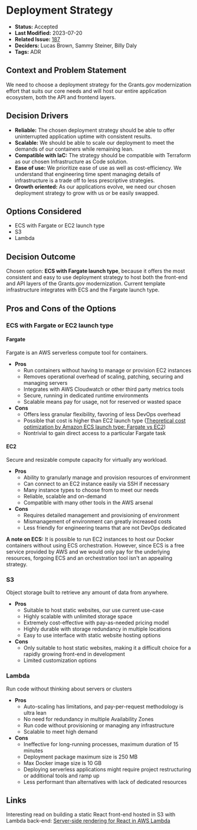 # Deployment Strategy

- **Status:** Accepted <!-- REQUIRED -->
- **Last Modified:** 2023-07-20 <!-- REQUIRED -->
- **Related Issue:** [187](https://github.com/HHS/grants-equity/issues/187) <!-- RECOMMENDED -->
- **Deciders:** Lucas Brown, Sammy Steiner, Billy Daly <!-- REQUIRED -->
- **Tags:** ADR <!-- OPTIONAL -->

## Context and Problem Statement

We need to choose a deployment strategy for the Grants.gov modernization effort that suits our core needs and will host our entire application ecosystem, both the API and frontend layers.

## Decision Drivers <!-- RECOMMENDED -->

- **Reliable:** The chosen deployment strategy should be able to offer uninterrupted application uptime with consistent results.
- **Scalable:** We should be able to scale our deployment to meet the demands of our containers while remaining lean.
- **Compatible with IaC:** The strategy should be compatible with Terraform as our chosen Infrastructure as Code solution.
- **Ease of use:** We prioritize ease of use as well as cost-efficiency. We understand that engineering time spent managing details of infrastructure is a trade off to less prescriptive strategies.
- **Growth oriented:** As our applications evolve, we need our chosen deployment strategy to grow with us or be easily swapped.

## Options Considered

- ECS with Fargate or EC2 launch type
- S3
- Lambda

## Decision Outcome <!-- REQUIRED -->

Chosen option: **ECS with Fargate launch type**, because it offers the most consistent and easy to use deployment strategy to host both the front-end and API layers of the Grants.gov modernization. Current template infrastructure integrates with ECS and the Fargate launch type.

## Pros and Cons of the Options <!-- OPTIONAL -->

### ECS with Fargate or EC2 launch type

#### Fargate

Fargate is an AWS serverless compute tool for containers.

- **Pros**
  - Run containers without having to manage or provision EC2 instances
  - Removes operational overhead of scaling, patching, securing and managing servers
  - Integrates with AWS Cloudwatch or other third party metrics tools
  - Secure, running in dedicated runtime environments
  - Scalable means pay for usage, not for reserved or wasted space
- **Cons**
  - Offers less granular flexibility, favoring of less DevOps overhead
  - Possible that cost is higher than EC2 launch type ([Theoretical cost optimization by Amazon ECS launch type: Fargate vs EC2](https://aws.amazon.com/blogs/containers/theoretical-cost-optimization-by-amazon-ecs-launch-type-fargate-vs-ec2/))
  - Nontrivial to gain direct access to a particular Fargate task

#### EC2

Secure and resizable compute capacity for virtually any workload.

- **Pros**
  - Ability to granularly manage and provision resources of environment
  - Can connect to an EC2 instance easily via SSH if necessary
  - Many instance types to choose from to meet our needs
  - Reliable, scalable and on-demand
  - Compatible with many other tools in the AWS arsenal
- **Cons**
  - Requires detailed management and provisioning of environment
  - Mismanagement of environment can greatly increased costs
  - Less friendly for engineering teams that are not DevOps dedicated

**A note on ECS:** It is possible to run EC2 instances to host our Docker containers without using ECS orchestration. However, since ECS is a free service provided by AWS and we would only pay for the underlying resources, forgoing ECS and an orchestration tool isn't an appealing strategy.
### S3

Object storage built to retrieve any amount of data from anywhere.

- **Pros**
  - Suitable to host static websites, our use current use-case
  - Highly scalable with unlimited storage space
  - Extremely cost-effective with pay-as-needed pricing model
  - Highly durable with storage redundancy in multiple locations
  - Easy to use interface with static website hosting options
- **Cons**
  - Only suitable to host static websites, making it a difficult choice for a rapidly growing front-end in development
  - Limited customization options

### Lambda

Run code without thinking about servers or clusters

- **Pros**
  - Auto-scaling has limitations, and pay-per-request methodology is ultra lean
  - No need for redundancy in multiple Availability Zones
  - Run code without provisioning or managing any infrastructure
  - Scalable to meet high demand
- **Cons**
  - Ineffective for long-running processes, maximum duration of 15 minutes
  - Deployment package maximum size is 250 MB
  - Max Docker image size is 10 GB
  - Deploying serverless applications might require project restructuring or additional tools and ramp up
  - Less performant than alternatives with lack of dedicated resources

## Links <!-- OPTIONAL -->

Interesting read on building a static React front-end hosted in S3 with Lambda back-end:
[Server-side rendering for React in AWS Lambda](https://aws.amazon.com/blogs/compute/building-server-side-rendering-for-react-in-aws-lambda/)
